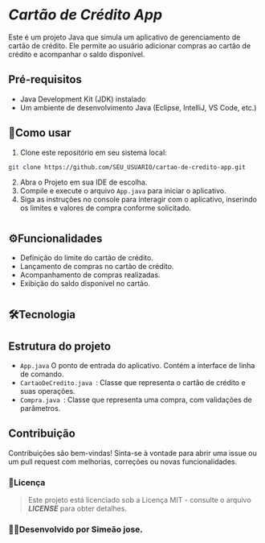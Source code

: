 # *Cartão de Crédito App*

Este é um projeto Java que simula um aplicativo de gerenciamento de cartão de crédito. Ele permite ao usuário adicionar compras ao cartão de crédito e acompanhar o saldo disponível.

## Pré-requisitos

- Java Development Kit (JDK) instalado
- Um ambiente de desenvolvimento Java (Eclipse, IntelliJ, VS Code, etc.)

## 🔧Como usar

1. Clone este repositório em seu sistema local:

```bash
git clone https://github.com/SEU_USUARIO/cartao-de-credito-app.git
```
2. Abra o Projeto em sua IDE de escolha.
3. Compile e execute o arquivo `App.java` para iniciar o aplicativo.
4. Siga as instruções no console para interagir com o aplicativo, inserindo os limites e valores de compra conforme solicitado.

#

## ⚙Funcionalidades 

+ Definição do limite do cartão de crédito.
+ Lançamento de compras no cartão de crédito.
+ Acompanhamento de compras realizadas.
+ Exibição do saldo disponível no cartão.

#

## 🛠Tecnologia


## Estrutura do projeto

+ `App.java` O ponto de entrada do aplicativo. Contém a interface de linha de comando.
+  `CartaoDeCredito.java `: Classe que representa o cartão de crédito e suas operações.
+  `Compra.java `: Classe que representa uma compra, com validações de parâmetros.

 ## Contribuição

Contribuições são bem-vindas! Sinta-se à vontade para abrir uma issue ou um pull request com melhorias, correções ou novas funcionalidades.

### 📝Licença 

> Este projeto está licenciado sob a Licença MIT - consulte o arquivo  ***LICENSE***  para obter detalhes.

### ✍🏼Desenvolvido por Simeão jose.
